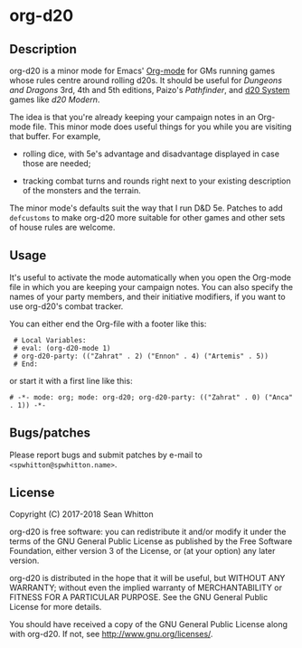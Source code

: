 # org-d20 #

## Description ##

org-d20 is a minor mode for Emacs' [Org-mode](https://orgmode.org/)
for GMs running games whose rules centre around rolling d20s.  It
should be useful for *Dungeons and Dragons* 3rd, 4th and 5th editions,
Paizo's *Pathfinder*, and
[d20 System](https://en.wikipedia.org/wiki/D20_System) games like *d20
Modern*.

The idea is that you're already keeping your campaign notes in an
Org-mode file.  This minor mode does useful things for you while you
are visiting that buffer.  For example,

- rolling dice, with 5e's advantage and disadvantage displayed in case
  those are needed;

- tracking combat turns and rounds right next to your existing
  description of the monsters and the terrain.
  
The minor mode's defaults suit the way that I run D&D 5e.  Patches to
add `defcustoms` to make org-d20 more suitable for other games and
other sets of house rules are welcome.

## Usage ##

It's useful to activate the mode automatically when you open the
Org-mode file in which you are keeping your campaign notes.  You can
also specify the names of your party members, and their initiative
modifiers, if you want to use org-d20's combat tracker.

You can either end the Org-file with a footer like this:

     # Local Variables:
     # eval: (org-d20-mode 1)
     # org-d20-party: (("Zahrat" . 2) ("Ennon" . 4) ("Artemis" . 5))
     # End:

or start it with a first line like this:

    # -*- mode: org; mode: org-d20; org-d20-party: (("Zahrat" . 0) ("Anca" . 1)) -*-

## Bugs/patches ##

Please report bugs and submit patches by e-mail to
`<spwhitton@spwhitton.name>`.

## License ##

Copyright (C) 2017-2018  Sean Whitton

org-d20 is free software: you can redistribute it and/or modify it
under the terms of the GNU General Public License as published by the
Free Software Foundation, either version 3 of the License, or (at your
option) any later version.

org-d20 is distributed in the hope that it will be useful, but WITHOUT
ANY WARRANTY; without even the implied warranty of MERCHANTABILITY or
FITNESS FOR A PARTICULAR PURPOSE.  See the GNU General Public License
for more details.

You should have received a copy of the GNU General Public License
along with org-d20.  If not, see
[<http://www.gnu.org/licenses/>](http://www.gnu.org/licenses/).
